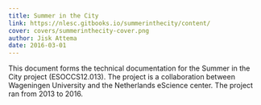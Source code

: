 ```yaml
---
title: Summer in the City
link: https://nlesc.gitbooks.io/summerinthecity/content/
cover: covers/summerinthecity-cover.png
author: Jisk Attema
date: 2016-03-01
---
```

This document forms the technical documentation for the Summer in the City project (ESOCCS12.013). The project is a collaboration between Wageningen University and the Netherlands eScience center. The project ran from 2013 to 2016.
